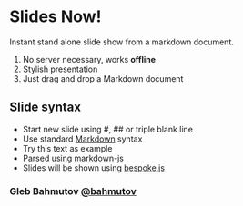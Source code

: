 # Slides Now!

Instant stand alone slide show from a markdown document.

1. No server necessary, works **offline**
2. Stylish presentation
3. Just drag and drop a Markdown document

## Slide syntax

* Start new slide using #, ## or triple blank line
* Use standard [Markdown](http://goo.gl/6yTb) syntax
* Try this text as example
* Parsed using [markdown-js](http://goo.gl/2mjoQ)
* Slides will be shown using [bespoke.js](http://goo.gl/IpgNE)

### Gleb Bahmutov [@bahmutov](https://twitter.com/bahmutov)

[slides-now-theme]: "classic"